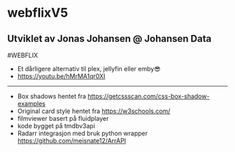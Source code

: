 
# webflixV5
Utviklet av Jonas Johansen @ Johansen Data
---------------------------------------------------
#WEBFLIX
- Et dårligere alternativ til plex, jellyfin eller emby😎
- https://youtu.be/hMrMA1qr0XI

---------------------------------------------------
 - Box shadows hentet fra https://getcssscan.com/css-box-shadow-examples
 - Original card style hentet fra https://w3schools.com/
 - filmviewer basert på fluidplayer
 - kode bygget på tmdbv3api
 - Radarr integrasjon med bruk python wrapper https://github.com/meisnate12/ArrAPI


